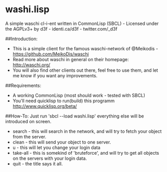 washi.lisp
==========

A simple waschi cl-i-ent written in CommonLisp (SBCL) - Licensed under the AGPLv3+ by d3f - identi.ca/d3f - twitter.com/_d3f

##Introduction:
- This is a simple client for the famous waschi-network of @Meikodis - https://github.com/MeikoDis/waschi
- Read more about waschi in general on their homepage: http://waschi.org/
- You will also find other clients out there, feel free to use them, and let me know if you want any improvements.

##Requirements:
- A working CommonLisp (most should work - tested with SBCL)
- You'll need quicklisp to run(build) this programm http://www.quicklisp.org/beta/

##How-To:
Just run 'sbcl --load washi.lisp' everything else will be introduced on screen.
- search - this will search in the network, and will try to fetch your object from the server.
- clean - this will send your object to one server.
- u - this will let you change your login data
- take-all - this is somekind of 'bruteforce', and will try to get all objects on the servers with your login data.
- quit - the title says it all.

